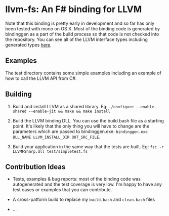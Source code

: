 # llvm-fs: An F# binding for LLVM

Note that this binding is pretty early in development and so far has only been
tested with mono on OS X. Most of the binding code is generated by bindinggen
as a part of the build process so that code is not checked into the repository.
You can see all of the LLVM interface types including generated types
[here](https://github.com/keithshep/llvm-fs/wiki/LLVM-F%23-Interface).

## Examples

The test directory contains some simple examples including an example of how
to call the LLVM API from C#.

## Building

1. Build and install LLVM as a shared library.
   Eg: `./configure --enable-shared --enable-jit && make && make install`

2. Build the LLVM binding DLL. You can use the build.bash file as a starting
   point. It's likely that the only thing you will have to change are the
   parameters which are passed to bindinggen.exe:
   `bindinggen.exe DLL_NAME LLVM_INSTALL_DIR OUT_SRC_FILE`.

3. Build your application in the same way that the tests are built.
   Eg: `fsc -r LLVMFSharp.dll test/simpletest.fs`

## Contribution Ideas

- Tests, examples & bug reports: most of the binding code was autogenerated and
  the test coverage is very low. I'm happy to have any test cases or examples
  that you can contribute.

- A cross-patform build to replace my `build.bash` and `clean.bash` files

- ...
